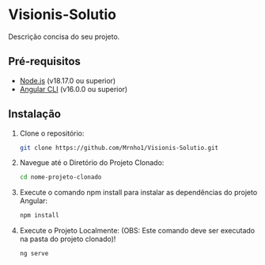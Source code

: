 # Visionis-Solutio

Descrição concisa do seu projeto.

## Pré-requisitos

- [Node.js](https://nodejs.org/) (v18.17.0 ou superior)
- [Angular CLI](https://angular.io/cli) (v16.0.0 ou superior)

## Instalação

1. Clone o repositório:

   ```bash
   git clone https://github.com/Mrnho1/Visionis-Solutio.git

2. Navegue até o Diretório do Projeto Clonado:

   ```bash
   cd nome-projeto-clonado

3. Execute o comando npm install para instalar as dependências do projeto Angular:

   ```bash
   npm install

3. Execute o Projeto Localmente: (OBS: Este comando deve ser executado na pasta do projeto clonado)!

   ```bash
   ng serve
